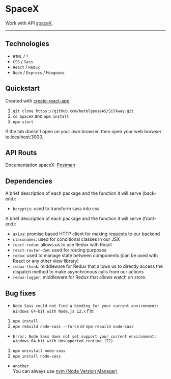 # SpaceX
Work with API [spaceX](https://github.com/r-spacex/SpaceX-API).

---

## Technologies
* `HTML` / `*`
* `CSS` / `Sass`
* `React` / `Redux`
* `Node` / `Express` / `Mongoose`

## Quickstart
Created with [create-react-app](https://github.com/facebook/create-react-app)
1. `git clone https://github.com/betelgeuseAS/Silkway.git`
2. `cd SpaceX` and `npm install`
3. `npm start`

If the tab doesn't open on your own browser, then open your web browser to localhost:3000.

## API Routs
Documentation spaceX: [Postman](https://web.postman.co/collections/6630209-a0b427ff-f46f-459b-97c9-e252b9f3f8e4?version=latest&workspace=aa8055e5-dfa9-4c7e-807a-0e3ac6ee0674)

## Dependencies
A brief description of each package and the function it will serve (back-end):
* `bcryptjs`: used to transform sass into css

A brief description of each package and the function it will serve (front-end):
* `axios`: promise based HTTP client for making requests to our backend
* `classnames`: used for conditional classes in our JSX
* `react-redux`: allows us to use Redux with React
* `react-router-dom`: used for routing purposes
* `redux`: used to manage state between components (can be used with React or any other view library)
* `redux-thunk`: middleware for Redux that allows us to directly access the dispatch method to make asynchronous calls from our actions
* `redux-logger`: middleware for Redux that allows watch on store.

## Bug fixes
* `Node Sass could not find a binding for your current environment: Windows 64-bit with Node.js 12.x`
Fix:
1) `npm install`
2) `npm rebuild node-sass --force` or `npm rebuild node-sass`

* `Error: Node Sass does not yet support your current environment: Windows 64-bit with Unsupported runtime (72)`
1) `npm uninstall node-sass`
2) `npm install node-sass`

* `Another`  
You can always use [nvm (Node Version Manager)](https://canonium.com/articles/managing-node-versions-with-windows-nvm)
